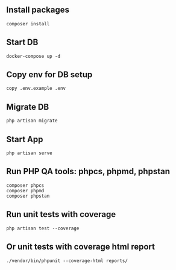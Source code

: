## Install packages

`composer install`

## Start DB

`docker-compose up -d`

## Copy env for DB setup

`copy .env.example .env`

## Migrate DB

`php artisan migrate`

## Start App

`php artisan serve`

## Run PHP QA tools: phpcs, phpmd, phpstan

`composer phpcs` <br>
`composer phpmd` <br>
`composer phpstan`

## Run unit tests with coverage

`php artisan test --coverage`

## Or unit tests with coverage html report

`./vendor/bin/phpunit --coverage-html reports/ `
